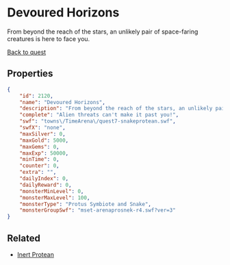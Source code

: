 # Devoured Horizons

From beyond the reach of the stars, an unlikely pair of space-faring creatures is here to face you.

[Back to quest](../quests.md)

## Properties

```json
{
    "id": 2120,
    "name": "Devoured Horizons",
    "description": "From beyond the reach of the stars, an unlikely pair of space-faring creatures is here to face you.",
    "complete": "Alien threats can't make it past you!",
    "swf": "towns\/TimeArena\/quest7-snakeprotean.swf",
    "swfX": "none",
    "maxSilver": 0,
    "maxGold": 5000,
    "maxGems": 0,
    "maxExp": 50000,
    "minTime": 0,
    "counter": 0,
    "extra": "",
    "dailyIndex": 0,
    "dailyReward": 0,
    "monsterMinLevel": 0,
    "monsterMaxLevel": 100,
    "monsterType": "Protus Symbiote and Snake",
    "monsterGroupSwf": "mset-arenaprosnek-r4.swf?ver=3"
}
```

## Related

- [Inert Protean](../items/21837-inert-protean.md)

